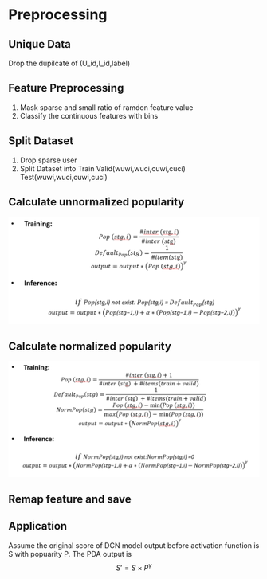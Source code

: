 # Preprocessing

## Unique Data
Drop the dupilcate of (U_id,I_id,label)

## Feature Preprocessing
1.  Mask sparse and small ratio of ramdon feature value
2.  Classify the continuous features with bins

## Split Dataset
1.  Drop sparse user
2.  Split Dataset into Train Valid(wuwi,wuci,cuwi,cuci) Test(wuwi,wuci,cuwi,cuci)

## Calculate unnormalized popularity
 ![Image text](https://github.com/zxy91693/Huawei-2023-Data-Project/blob/main/images/Unnormalized_popularity.PNG)

## Calculate normalized popularity
 ![Image text](https://github.com/zxy91693/Huawei-2023-Data-Project/blob/main/images/Normalized_popularity.PNG)

## Remap feature and save

## Application
Assume the original score of DCN model output before activation function is S with popuarity P. The PDA output is $$S' = S \times P^{\gamma}$$
